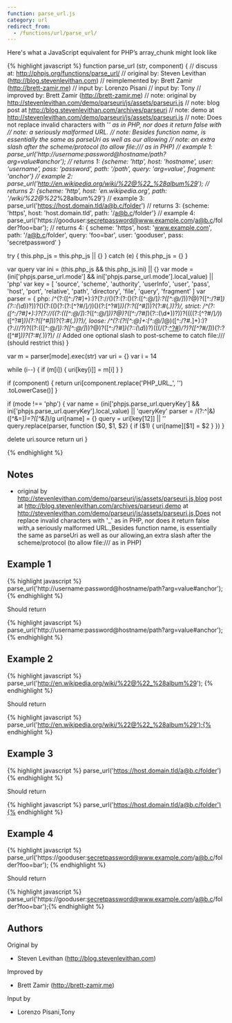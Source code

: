 ```yaml
---
function: parse_url.js
category: url
redirect_from:
  - /functions/url/parse_url/
---
```


<!-- WARNING! This file is auto generated by `npm run web:inject`, do not edit by hand -->

Here's what a JavaScript equivalent for PHP’s array_chunk might look like

{% highlight javascript %}
function parse_url (str, component) {
  //       discuss at: http://phpjs.org/functions/parse_url/
  //      original by: Steven Levithan (http://blog.stevenlevithan.com)
  // reimplemented by: Brett Zamir (http://brett-zamir.me)
  //         input by: Lorenzo Pisani
  //         input by: Tony
  //      improved by: Brett Zamir (http://brett-zamir.me)
  //             note: original by http://stevenlevithan.com/demo/parseuri/js/assets/parseuri.js
  //             note: blog post at http://blog.stevenlevithan.com/archives/parseuri
  //             note: demo at http://stevenlevithan.com/demo/parseuri/js/assets/parseuri.js
  //             note: Does not replace invalid characters with '_' as in PHP, nor does it return false with
  //             note: a seriously malformed URL.
  //             note: Besides function name, is essentially the same as parseUri as well as our allowing
  //             note: an extra slash after the scheme/protocol (to allow file:/// as in PHP)
  //        example 1: parse_url('http://username:password@hostname/path?arg=value#anchor');
  //        returns 1: {scheme: 'http', host: 'hostname', user: 'username', pass: 'password', path: '/path', query: 'arg=value', fragment: 'anchor'}
  //        example 2: parse_url('http://en.wikipedia.org/wiki/%22@%22_%28album%29');
  //        returns 2: {scheme: 'http', host: 'en.wikipedia.org', path: '/wiki/%22@%22_%28album%29'}
  //        example 3: parse_url('https://host.domain.tld/a@b.c/folder')
  //        returns 3: {scheme: 'https', host: 'host.domain.tld', path: '/a@b.c/folder'}
  //        example 4: parse_url('https://gooduser:secretpassword@www.example.com/a@b.c/folder?foo=bar');
  //        returns 4: { scheme: 'https', host: 'www.example.com', path: '/a@b.c/folder', query: 'foo=bar', user: 'gooduser', pass: 'secretpassword' }

  try {
    this.php_js = this.php_js || {}
  } catch (e) {
    this.php_js = {}
  }

  var query
  var ini = (this.php_js && this.php_js.ini) || {}
  var mode = (ini['phpjs.parse_url.mode'] && ini['phpjs.parse_url.mode'].local_value) || 'php'
  var key = [
    'source',
    'scheme',
    'authority',
    'userInfo',
    'user',
    'pass',
    'host',
    'port',
    'relative',
    'path',
    'directory',
    'file',
    'query',
    'fragment'
  ]
  var parser = {
    php: /^(?:([^:\/?#]+):)?(?:\/\/()(?:(?:()(?:([^:@\/]*):?([^:@\/]*))?@)?([^:\/?#]*)(?::(\d*))?))?()(?:(()(?:(?:[^?#\/]*\/)*)()(?:[^?#]*))(?:\?([^#]*))?(?:#(.*))?)/,
    strict: /^(?:([^:\/?#]+):)?(?:\/\/((?:(([^:@\/]*):?([^:@\/]*))?@)?([^:\/?#]*)(?::(\d*))?))?((((?:[^?#\/]*\/)*)([^?#]*))(?:\?([^#]*))?(?:#(.*))?)/,
    loose: /^(?:(?![^:@]+:[^:@\/]*@)([^:\/?#.]+):)?(?:\/\/\/?)?((?:(([^:@\/]*):?([^:@\/]*))?@)?([^:\/?#]*)(?::(\d*))?)(((\/(?:[^?#](?![^?#\/]*\.[^?#\/.]+(?:[?#]|$)))*\/?)?([^?#\/]*))(?:\?([^#]*))?(?:#(.*))?)/ // Added one optional slash to post-scheme to catch file:/// (should restrict this)
  }

  var m = parser[mode].exec(str)
  var uri = {}
  var i = 14

  while (i--) {
    if (m[i]) {
      uri[key[i]] = m[i]
    }
  }

  if (component) {
    return uri[component.replace('PHP_URL_', '')
      .toLowerCase()]
  }

  if (mode !== 'php') {
    var name = (ini['phpjs.parse_url.queryKey'] &&
      ini['phpjs.parse_url.queryKey'].local_value) || 'queryKey'
    parser = /(?:^|&)([^&=]*)=?([^&]*)/g
    uri[name] = {}
    query = uri[key[12]] || ''
    query.replace(parser, function ($0, $1, $2) {
      if ($1) {
        uri[name][$1] = $2
      }
    })
  }

  delete uri.source
  return uri
}

{% endhighlight %}

## Notes
- original by http://stevenlevithan.com/demo/parseuri/js/assets/parseuri.js,blog post at http://blog.stevenlevithan.com/archives/parseuri,demo at http://stevenlevithan.com/demo/parseuri/js/assets/parseuri.js,Does not replace invalid characters with '_' as in PHP, nor does it return false with,a seriously malformed URL.,Besides function name, is essentially the same as parseUri as well as our allowing,an extra slash after the scheme/protocol (to allow file:/// as in PHP)

## Example 1

{% highlight javascript %}
parse_url('http://username:password@hostname/path?arg=value#anchor');
{% endhighlight %}

Should return

{% highlight javascript %}
parse_url('http://username:password@hostname/path?arg=value#anchor');{% endhighlight %}

## Example 2

{% highlight javascript %}
parse_url('http://en.wikipedia.org/wiki/%22@%22_%28album%29');
{% endhighlight %}

Should return

{% highlight javascript %}
parse_url('http://en.wikipedia.org/wiki/%22@%22_%28album%29');{% endhighlight %}

## Example 3

{% highlight javascript %}
parse_url('https://host.domain.tld/a@b.c/folder')
{% endhighlight %}

Should return

{% highlight javascript %}
parse_url('https://host.domain.tld/a@b.c/folder'){% endhighlight %}

## Example 4

{% highlight javascript %}
parse_url('https://gooduser:secretpassword@www.example.com/a@b.c/folder?foo=bar');
{% endhighlight %}

Should return

{% highlight javascript %}
parse_url('https://gooduser:secretpassword@www.example.com/a@b.c/folder?foo=bar');{% endhighlight %}


## Authors


Original by

- Steven Levithan (http://blog.stevenlevithan.com)


Improved by

- Brett Zamir (http://brett-zamir.me)


Input by

- Lorenzo Pisani,Tony

